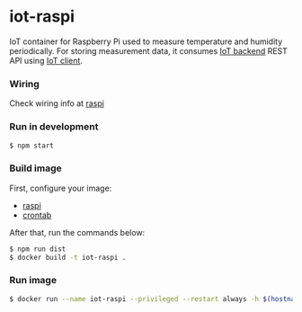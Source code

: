 # iot-raspi
IoT container for Raspberry Pi used to measure temperature and humidity periodically. For storing measurement data, it consumes [IoT backend](https://github.com/mmontes11/iot-backend) REST API using [IoT client](https://github.com/mmontes11/iot_client).

### Wiring

Check wiring info at [raspi](https://github.com/mmontes11/iot-raspi/blob/develop/src/config/raspi.js)

### Run in development

```bash
$ npm start
```
### Build image
First, configure your image:
* [raspi](https://github.com/mmontes11/iot-raspi/blob/develop/src/config/raspi.js)
* [crontab](https://github.com/mmontes11/iot-raspi/blob/develop/scripts/crontab)

After that, run the commands below:
```bash
$ npm run dist
$ docker build -t iot-raspi .
```
### Run image
```bash
$ docker run --name iot-raspi --privileged --restart always -h $(hostname) -d iot-raspi
```
